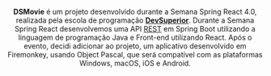 <p align="center">
  <b>DSMovie</b> é um projeto desenvolvido durante a Semana Spring React 4.0, realizada pela escola de programação <b><a href="https://devsuperior.com.br/">DevSuperior</a></b>. Durante a Semana Spring React desenvolvemos uma API <a href="https://en.wikipedia.org/wiki/Representational_state_transfer">REST</a> em Spring Boot utilizando a linguagem de programação Java e Front-end utilizando React. Após o evento, decidi adicionar ao projeto, um aplicativo desenvolvido em Firemonkey, usando Object Pascal, que será compatível com as plataformas Windows, macOS, iOS e Android.